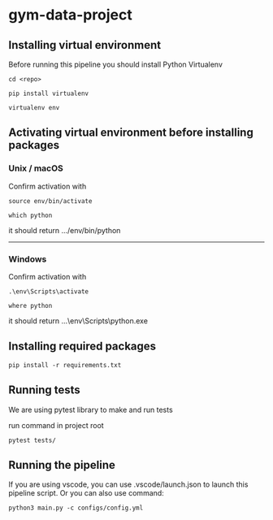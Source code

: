 # gym-data-project


## Installing virtual environment


Before running this pipeline you should install Python Virtualenv
~~~
cd <repo>

pip install virtualenv

virtualenv env 
~~~



## Activating virtual environment before installing packages

### Unix / macOS
Confirm activation with
~~~
source env/bin/activate
~~~

~~~
which python
~~~
it should return .../env/bin/python



---
### Windows 
Confirm activation with
~~~
.\env\Scripts\activate
~~~
~~~
where python
~~~
it should return ...\env\Scripts\python.exe

## Installing required packages
~~~
pip install -r requirements.txt
~~~

## Running tests
We are using pytest library to make and run tests

run command in project root
~~~
pytest tests/ 
~~~

## Running the pipeline

If you are using vscode, you can use .vscode/launch.json to launch this pipeline script.
Or you can also use command:
~~~
python3 main.py -c configs/config.yml
~~~